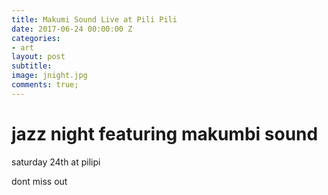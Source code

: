 ```yaml
---
title: Makumi Sound Live at Pili Pili
date: 2017-06-24 00:00:00 Z
categories:
- art
layout: post
subtitle: 
image: jnight.jpg
comments: true;
---
```


# jazz night featuring makumbi sound

saturday 24th at pilipi

dont miss out

